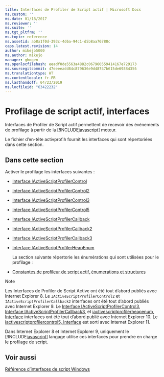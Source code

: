 ```yaml
---
title: Interfaces de Profiler de Script actif | Microsoft Docs
ms.custom: ''
ms.date: 01/18/2017
ms.reviewer: ''
ms.suite: ''
ms.tgt_pltfrm: ''
ms.topic: reference
ms.assetid: ab8a1f0d-393c-4d6a-94c1-d5b8aa76788c
caps.latest.revision: 14
author: mikejo5000
ms.author: mikejo
manager: ghogen
ms.openlocfilehash: eeadf0de5563a4882c067960559414167e729173
ms.sourcegitcommit: 47eeeeadd84c879636e9d48747b615de69384356
ms.translationtype: HT
ms.contentlocale: fr-FR
ms.lasthandoff: 04/23/2019
ms.locfileid: "63422232"
---
```

# <a name="active-script-profiler-interfaces"></a>Profilage de script actif, interfaces
Interfaces de Profiler de Script actif permettent de recevoir des événements de profilage à partir de la [!INCLUDE[javascript](../../javascript/includes/javascript-md.md)] moteur.  
  
 Le fichier d’en-tête activprof.h fournit les interfaces qui sont répertoriées dans cette section.  
  
## <a name="in-this-section"></a>Dans cette section  
 Activer le profilage les interfaces suivantes :  
  
- [Interface IActiveScriptProfilerControl](../../winscript/reference/iactivescriptprofilercontrol-interface.md)  
  
- [Interface IActiveScriptProfilerControl2](../../winscript/reference/iactivescriptprofilercontrol2-interface.md)  
  
- [Interface IActiveScriptProfilerControl3](../../winscript/reference/iactivescriptprofilercontrol3-interface.md)  
  
- [Interface IActiveScriptProfilerControl5](../../winscript/reference/iactivescriptprofilercontrol5-interface.md)  
  
- [Interface IActiveScriptProfilerCallback](../../winscript/reference/iactivescriptprofilercallback-interface.md)  
  
- [Interface IActiveScriptProfilerCallback2](../../winscript/reference/iactivescriptprofilercallback2-interface.md)  
  
- [Interface IActiveScriptProfilerCallback3](../../winscript/reference/iactivescriptprofilercallback3-interface.md)  
  
- [Interface IActiveScriptProfilerHeapEnum](../../winscript/reference/iactivescriptprofilerheapenum-interface.md)  
  
  La section suivante répertorie les énumérations qui sont utilisées pour le profilage :  
  
- [Constantes de profileur de script actif, énumerations et structures](../../winscript/reference/active-script-profiler-constants-enumerations-and-structures.md)  
  
> [!NOTE]
> Les Interfaces de Profiler de Script Active ont été tout d’abord publiés avec Internet Explorer 8. Le `IActiveScriptProfilerControl2` et `IActiveScriptProfilerCallback2` interfaces ont été tout d’abord publiés avec Internet Explorer 9. Le [Interface IActiveScriptProfilerControl3](../../winscript/reference/iactivescriptprofilercontrol3-interface.md), [Interface IActiveScriptProfilerCallback3](../../winscript/reference/iactivescriptprofilercallback3-interface.md), et [iactivescriptprofilerheapenum, Interface](../../winscript/reference/iactivescriptprofilerheapenum-interface.md) interfaces ont été tout d’abord publié avec Internet Explorer 10. Le [iactivescriptprofilercontrol5, Interface](../../winscript/reference/iactivescriptprofilercontrol5-interface.md) est sorti avec Internet Explorer 11.  
>   
> Dans Internet Explorer 8 et Internet Explorer 9, uniquement le [!INCLUDE[javascript](../../javascript/includes/javascript-md.md)] langage utilise ces interfaces pour prendre en charge le profilage de script.  
  
## <a name="see-also"></a>Voir aussi  
 [Référence d’interfaces de script Windows](../../winscript/reference/windows-script-interfaces-reference.md)